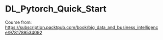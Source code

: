 # DL_Pytorch_Quick_Start
Course from:
https://subscription.packtpub.com/book/big_data_and_business_intelligence/9781789534092
